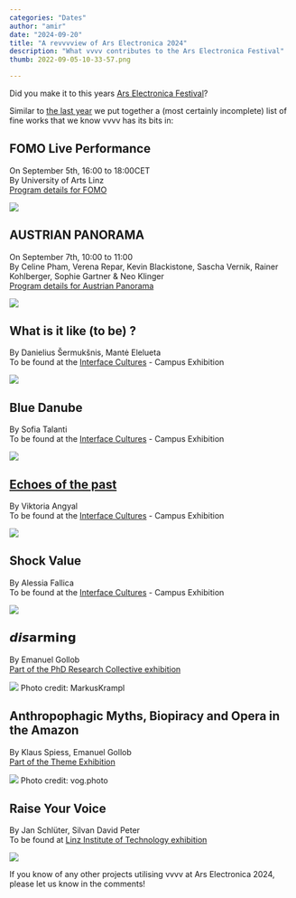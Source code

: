 ```yaml
---
categories: "Dates"
author: "amir"
date: "2024-09-20"
title: "A revvvview of Ars Electronica 2024"
description: "What vvvv contributes to the Ars Electronica Festival"
thumb: 2022-09-05-10-33-57.png

---
```


Did you make it to this years [Ars Electronica Festival](https://ars.electronica.art/news/en/)?

Similar to [the last year](https://visualprogramming.net/blog/2023/a-revvvview-of-ars-electronica-2023/) we put together a (most certainly incomplete) list of fine works that we know vvvv has its bits in:

## FOMO Live Performance
On September 5th, 16:00 to 18:00CET\
By University of Arts Linz\
[Program details for FOMO](https://ars.electronica.art/hope/de/events/fomo-live-performance-program/?occurrence=2024-09-05&time=1725552000)

![](equisite-corpus.png)

## AUSTRIAN PANORAMA

On September 7th, 10:00 to 11:00\
By Celine Pham, Verena Repar, Kevin Blackistone, Sascha Vernik, Rainer Kohlberger, Sophie Gartner & Neo Klinger\
[Program details for Austrian Panorama](https://ars.electronica.art/hope/en/events/austrian-panorama/)

![](Fomo.png)

## What is it like (to be) ?
By Danielius Šermukšnis, Mantė Elelueta\
To be found at the [Interface Cultures](https://www.kunstuni-linz.at/galerie/arbeiten-1/medien/interface-cultures/2024/what-is-it-like-to-be) - Campus Exhibition 

![](WhatIsitLikeToBe.png)

## Blue Danube
By Sofia Talanti\
To be found at the [Interface Cultures](https://www.kunstuni-linz.at/galerie/arbeiten-1/medien/interface-cultures/2024/blue-danube) - Campus Exhibition 

![](BlueDanube.png)


## [Echoes of the past]()
By Viktoria Angyal\
To be found at the [Interface Cultures](https://www.kunstuni-linz.at/galerie/arbeiten-1/medien/interface-cultures/2024/echoes-of-the-past) - Campus Exhibition 

![](EchoesOfThePast.png)

## Shock Value
By Alessia Fallica\
To be found at the [Interface Cultures](https://www.kunstuni-linz.at/galerie/arbeiten-1/medien/interface-cultures/2024/shock-value) - Campus Exhibition 

![](ShockValue.png)

## 𝙙𝙞𝙨𝗮𝗿𝗺𝗶𝗻𝗴
By Emanuel Gollob\
[Part of the PhD Research Collective exhibition](https://www.emanuelgollob.com/disarming-ii/)

![](disarming_II.png)
Photo credit: MarkusKrampl

## Anthropophagic Myths, Biopiracy and Opera in the Amazon
By Klaus Spiess, Emanuel Gollob\
[Part of the Theme Exhibition](https://ars.electronica.art/hope/en/anthropophagic-myth-biopiracy-and-opera-in-the-amazon/)

![](Anthropophagic_Myths_Biopiracy_and_Opera_in_the_Amazon.png)
Photo credit: vog.photo



## Raise Your Voice

By Jan Schlüter, Silvan David Peter\
To be found at [Linz Institute of Technology exhibition](https://ars.electronica.art/hope/en/raise-your-voice/) 

![](RaiseYourVoice.png)

If you know of any other projects utilising vvvv at Ars Electronica 2024, please let us know in the comments!